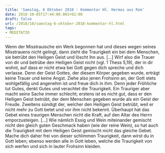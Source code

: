 ```yaml
---
title: 'Samstag, 6 Oktober 2018 : Kommentar Hl. Hermas aus Rom'
date: 2018-10-05T17:44:00.001+02:00
draft: false
url: /2018/10/samstag-6-oktober-2018-kommentar-hl.html
tags: 
- MEDITATIO
---
```


Wenn der Misstrauische ein Werk begonnen hat und dieses wegen seines Misstrauens nicht gelingt, dann zieht die Traurigkeit ein bei dem Menschen, sie betrübt den Heiligen Geist und löscht ihn aus. \[...\] Wirf also die Trauer von dir und betrübe den Heiligen Geist nicht (vgl. 1 Thess 5,19), der in dir wohnt, auf dass er nicht etwa bei Gott gegen dich spreche und dich verlasse. Denn der Geist Gottes, der diesem Körper gegeben wurde, erträgt keine Trauer und keine Angst. Ziehe also jenen Frohsinn an, der Gott stets wohlgefällig und angenehm ist und freue dich in ihm. Denn jeder Fröhliche tut Gutes, denkt Gutes und verachtet die Traurigkeit. Ein Trauriger aber macht seine Sache immer schlecht; erstens ist es nicht gut, dass er den Heiligen Geist betrübt, der dem Menschen gegeben wurde als ein Geist der Freude. Zweitens sündigt der, welcher den Heiligen Geist betrübt, weil er nicht mehr zu Gott betet und vor ihm nicht bekennt. Überhaupt hat das Gebet eines traurigen Menschen nicht die Kraft, auf den Altar des Herrn emporzusteigen. \[...\] Wie nämlich Essig und Wein miteinander gemischt nicht den gleich guten Geschmack haben (wie der reine Wein), so hat auch die Traurigkeit mit dem Heiligen Geist gemischt nicht das gleiche Gebet. Mache dich daher frei von dieser schlimmen Traurigkeit, dann wirst du in Gott leben; ebenso werden alle in Gott leben, welche die Traurigkeit von sich werfen und sich in lauter Frohsinn kleiden.